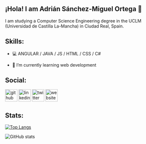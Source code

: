 ## ¡Hola! I am Adrián Sánchez-Miguel Ortega 👋
I am studying a Computer Science Engineering degree in the UCLM (Universidad de Castilla La-Mancha) in Ciudad Real, Spain.

## Skills: 
- 💻 ANGULAR / JAVA / JS / HTML / CSS / C#

- 🌱 I’m currently learning web development 

## Social:

[<img src='https://cdn.jsdelivr.net/npm/simple-icons@3.0.1/icons/github.svg' alt='github' height='40'>](https://github.com/Adri-Sanchez-Miguel)  [<img src='https://cdn.jsdelivr.net/npm/simple-icons@3.0.1/icons/linkedin.svg' alt='linkedin' height='40'>](https://www.linkedin.com/in/adrian-sanchez-miguel-ortega-522878205/)  [<img src='https://cdn.jsdelivr.net/npm/simple-icons@3.0.1/icons/twitter.svg' alt='twitter' height='40'>](https://twitter.com/Adrian_SMO_2000)  [<img src='https://cdn.jsdelivr.net/npm/simple-icons@3.0.1/icons/icloud.svg' alt='website' height='40'>](https://adri-sanchez-miguel.github.io/PortfolioPersonal/)  

## Stats:

[![Top Langs](https://github-readme-stats.vercel.app/api/top-langs/?username=Adri-Sanchez-Miguel)](https://github.com/anuraghazra/github-readme-stats)

![GitHub stats](https://github-readme-stats.vercel.app/api?username=Adri-Sanchez-Miguel&show_icons=true)  


